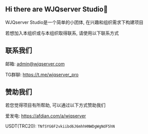 ## Hi there are WJQserver Studio👋

WJQserver Studio是一个简单的小团体, 在兴趣和组织需求下构建项目

若想加入本组织或与本组织取得联系, 请使用以下联系方式

## 联系我们

邮箱: [admin@wjqserver.com](mailto:admin@wjqserver.com)

TG群聊: https://t.me/wjqserver_pro

## 赞助我们

若您觉得项目有所帮助, 可以通过以下方式赞助我们

爱发电: https://afdian.com/a/wjqserver

USDT(TRC20): `TNfSYG6F2vkiibd6J6mhhHNWDgWgNdF5hN`
